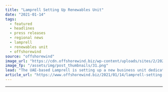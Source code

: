 ```yaml
---
title: "Lamprell Setting Up Renewables Unit"
date: "2021-01-14"
tags: 
  - featured
  - headlines
  - press releases
  - regional news
  - lamprell
  - renewables unit
  - offshorewind
source: "offshorewind"
image_url: "https://cdn.offshorewind.biz/wp-content/uploads/sites/2/2021/01/14112004/Lamprell-Setting-Up-Renewables-Division.png"
image_fp: "/assets/img/post_thumbnails/31.png"
lead: "The UAE-based Lamprell is setting up a new business unit dedicated to the renewable energy"
article_url: "https://www.offshorewind.biz/2021/01/14/lamprell-setting-up-renewables-unit/"
---
```


---

